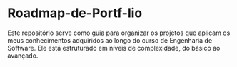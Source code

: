 # Roadmap-de-Portf-lio
Este repositório serve como guia para organizar os projetos que aplicam os meus conhecimentos adquiridos ao longo do curso de Engenharia de Software. Ele está estruturado em níveis de complexidade, do básico ao avançado.
